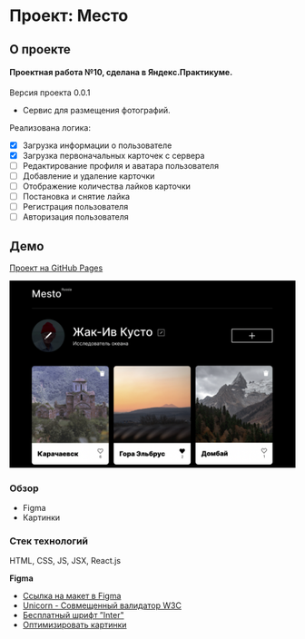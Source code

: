 # Проект: Место

## О проекте

#### Проектная работа №10, сделана в Яндекс.Практикуме.
Версия проекта 0.0.1
* Сервис для размещения фотографий.

Реализована логика:
- [X] Загрузка информации о пользователе
- [X] Загрузка первоначальных карточек с сервера
- [ ] Редактирование профиля и аватара пользователя
- [ ] Добавление и удаление карточки
- [ ] Отображение количества лайков карточки
- [ ] Постановка и снятие лайка
- [ ] Регистрация пользователя
- [ ] Авторизация пользователя

## Демо

[Проект на GitHub Pages](https://github.com/bmazurme)

![Alt-текст](https://github.com/bmazurme/mesto-react/blob/main/src/images/mesto.png "demo")

### Обзор
* Figma
* Картинки

### Стек технологий
HTML, CSS, JS, JSX, React.js

**Figma**
* [Ссылка на макет в Figma](https://www.figma.com/file/2cn9N9jSkmxD84oJik7xL7/JavaScript.-Sprint-4?node-id=0%3A1)
* [Unicorn - Совмещенный валидатор W3C](https://validator.w3.org/)
* [Бесплатный шрифт ”Inter"](https://rsms.me/inter/)
* [Оптимизировать картинки](https://tinypng.com/)
